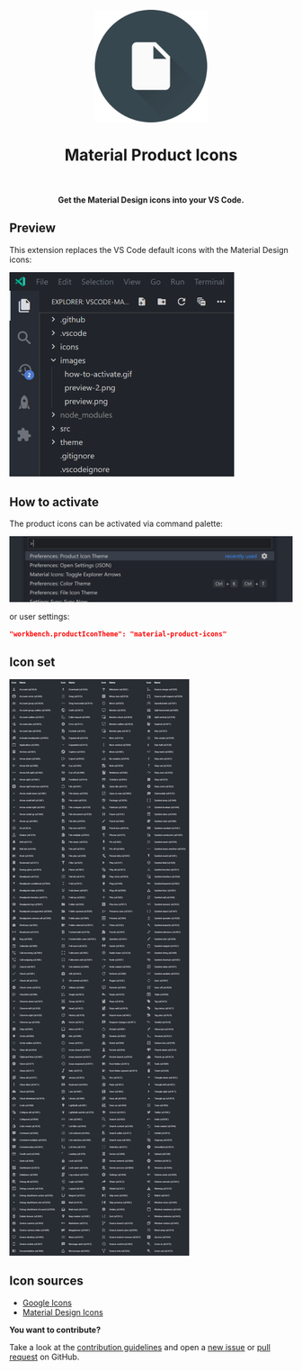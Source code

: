 <h1 align="center">
  <br>
    <img src="https://github.com/PKief/vscode-material-product-icons/raw/main/logo.png" alt="logo" width="200">
  <br><br>
  Material Product Icons
  <br>
  <br>
</h1>

<h4 align="center">Get the Material Design icons into your VS Code.</h4>

## Preview

This extension replaces the VS Code default icons with the Material Design icons:

<img src="https://raw.githubusercontent.com/PKief/vscode-material-product-icons/main/images/preview-explorer.png" alt="Preview explorer" width="400xp">

## How to activate

The product icons can be activated via command palette:

<img src="https://raw.githubusercontent.com/PKief/vscode-material-product-icons/main/images/how-to-activate.gif" alt="How to activate">

or user settings:

```json
"workbench.productIconTheme": "material-product-icons"
```

## Icon set

<img src="https://raw.githubusercontent.com/PKief/vscode-material-product-icons/main/images/preview.png" alt="Preview">

## Icon sources

- [Google Icons](https://material.io/resources/icons)
- [Material Design Icons](https://materialdesignicons.com/)

**You want to contribute?**

Take a look at the [contribution guidelines](https://github.com/PKief/vscode-material-product-icons/blob/main/CONTRIBUTING.md) and open a [new issue](https://github.com/PKief/vscode-material-product-icons/issues) or [pull request](https://github.com/PKief/vscode-material-product-icons/pulls) on GitHub.
